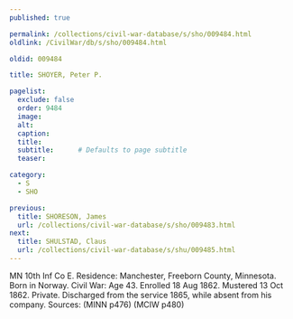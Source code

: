 ```yaml
---
published: true

permalink: /collections/civil-war-database/s/sho/009484.html
oldlink: /CivilWar/db/s/sho/009484.html

oldid: 009484

title: SHOYER, Peter P.

pagelist:
  exclude: false
  order: 9484
  image: 
  alt:
  caption:
  title:
  subtitle:      # Defaults to page subtitle
  teaser:

category: 
  - S 
  - SHO

previous:
  title: SHORESON, James
  url: /collections/civil-war-database/s/sho/009483.html  
next:
  title: SHULSTAD, Claus
  url: /collections/civil-war-database/s/shu/009485.html   
---
```

MN 10th Inf Co E. Residence: Manchester, Freeborn County, Minnesota. Born in Norway. Civil War: Age 43. Enrolled 18 Aug 1862. Mustered 13 Oct 1862. Private. Discharged from the service 1865, while absent from his company. Sources: (MINN p476) (MCIW p480)